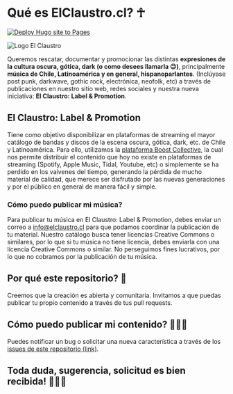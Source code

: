 # Qué es ElClaustro.cl? ☥

[![Deploy Hugo site to Pages](https://github.com/sredevopsdev/elclaustro/actions/workflows/hugo-default.yml/badge.svg)](https://github.com/sredevopsdev/elclaustro/actions/workflows/hugo-default.yml)

![Logo El Claustro](https://github.com/sredevopsdev/elclaustro/raw/main/static/images/wp-content/logo.png)

Queremos rescatar, documentar y promocionar las distintas **expresiones de la cultura oscura, gótica, dark (o como desees llamarla 😉)**, principalmente **música de Chile, Latinoamérica y en general, hispanoparlantes**. (Inclúyase post punk, darkwave, gothic rock, electrónica, neofolk, etc) a través de publicaciones en nuestro sitio web, redes sociales y nuestra nueva iniciativa: **El Claustro: Label & Promotion**.

## El Claustro: Label & Promotion

Tiene como objetivo disponibilizar en plataformas de streaming el mayor catálogo de bandas y discos de la escena oscura, gótica, dark, etc. de Chile y Latinoamérica. Para ello, utilizamos la [plataforma Boost Collective](https://platform.boost-collective.com/), la cual nos permite distribuir el contenido que hoy no existe en plataformas de streaming (Spotify, Apple Music, Tidal, Youtube, etc) o simplemente se ha perdido en los vaivenes del tiempo, generando la pérdida de mucho material de calidad, que merece ser disfrutado por las nuevas generaciones y por el público en general de manera fácil y simple.

### Cómo puedo publicar mi música?

Para publicar tu música en El Claustro: Label & Promotion, debes enviar un correo a info@elclaustro.cl para que podamos coordinar la publicación de tu material. Nuestro catálogo busca tener licencias Creative Commons o similares, por lo que si tu música no tiene licencia, debes enviarla con una licencia Creative Commons o similar.
No perseguimos fines lucrativos, por lo que no cobramos por la publicación de tu música.

## Por qué este repositorio? 🦇

Creemos que la creación es abierta y comunitaria. Invitamos a que puedas publicar tu propio contenido a través de tus pull requests.

## Cómo puedo publicar mi contenido? 🧛🏻‍♂️

Puedes notificar un bug o solicitar una nueva característica a través de los [issues de este repositorio (link)](https://github.com/sredevopsdev/elclaustro/issues/new/choose).

## Toda duda, sugerencia, solicitud es bien recibida! 🧛🏻‍♀️

